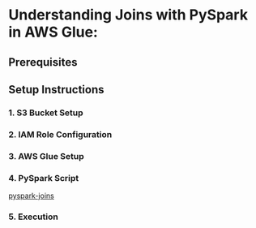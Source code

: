 # Understanding Joins with PySpark in AWS Glue:

## Prerequisites

## Setup Instructions


### 1. S3 Bucket Setup

### 2. IAM Role Configuration

### 3. AWS Glue Setup

### 4. PySpark Script

[pyspark-joins](../glue-code/ti-pyspark-groupby.py)

### 5. Execution
